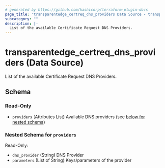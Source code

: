 ```yaml
---
# generated by https://github.com/hashicorp/terraform-plugin-docs
page_title: "transparentedge_certreq_dns_providers Data Source - transparentedge"
subcategory: ""
description: |-
  List of the available Certificate Request DNS Providers.
---
```


# transparentedge_certreq_dns_providers (Data Source)

List of the available Certificate Request DNS Providers.



<!-- schema generated by tfplugindocs -->
## Schema

### Read-Only

- `providers` (Attributes List) Available DNS providers (see [below for nested schema](#nestedatt--providers))

<a id="nestedatt--providers"></a>
### Nested Schema for `providers`

Read-Only:

- `dns_provider` (String) DNS Provider
- `parameters` (List of String) Keys/parameters of the provider
